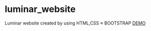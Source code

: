 # luminar_website
Luminar website created by using HTML,CSS &ap; BOOTSTRAP
[DEMO](https://aruns200108.github.io/luminar_website/)
